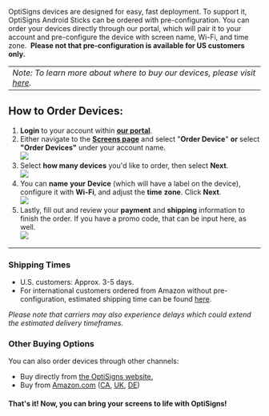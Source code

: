 OptiSigns devices are designed for easy, fast deployment. To support it, OptiSigns Android Sticks can be ordered with pre-configuration. You can order your devices directly through our portal, which will pair it to your account and pre-configure the device with screen name, Wi-Fi, and time zone.  **Please not that pre-configuration is available for US customers only.**

|  |
| --- |
| *Note: To learn more about where to buy our devices, please visit [here](https://support.optisigns.com/hc/en-us/articles/32129032857875).* |

How to Order Devices:
---------------------

1. **Login** to your account within **[our portal](https://app.optisigns.com/app/screenManagement)**.
2. Either navigate to the **[Screens page](https://app.optisigns.com/app/screenManagement)** and select "**Order Device**" **or** select **"Order Devices"** under your account name.  
   ![](https://support.optisigns.com/hc/article_attachments/31961196837779)
3. Select **how many devices** you'd like to order, then select **Next**.  
   ![](https://support.optisigns.com/hc/article_attachments/31961207957267)
4. You can **name** **your** **Device** (which will have a label on the device), configure it with **Wi-Fi**, and adjust the **time** **zone**. Click **Next**.  
   ![](https://support.optisigns.com/hc/article_attachments/31961196865683)
5. Lastly, fill out and review your **payment** and **shipping** information to finish the order. If you have a promo code, that can be input here, as well.  
   ![](https://support.optisigns.com/hc/article_attachments/38621739024403)

---

### Shipping Times

* U.S. customers: Approx. 3-5 days.
* For international customers ordered from Amazon without pre-configuration, estimated shipping time can be found [here](https://support.optisigns.com/hc/en-us/articles/32129032857875).

*Please note that carriers may also experience delays which could extend the estimated delivery timeframes.*

### Other Buying Options

You can also order devices through other channels:

* Buy directly from [the OptiSigns website.](https://shop.optisigns.com/products/optisigns-android-stick-player-2)
* Buy from [Amazon.com](https://links.optisigns.com/optistick-amazon-us) ([CA](https://links.optisigns.com/optistick-amazon-ca), [UK](https://links.optisigns.com/optistick-amazon-uk), [DE](https://links.optisigns.com/optistick-amazon-de))

#### That's it! Now, you can bring your screens to life with OptiSigns!